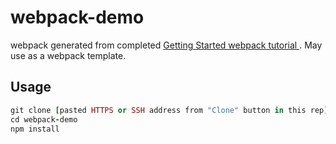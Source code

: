 # webpack-demo

webpack generated from completed [Getting Started webpack tutorial ](https://webpack.js.org/guides/getting-started/). May use as a webpack template. 

## Usage 
```ruby 
git clone [pasted HTTPS or SSH address from "Clone" button in this rep]
cd webpack-demo
npm install 
```
